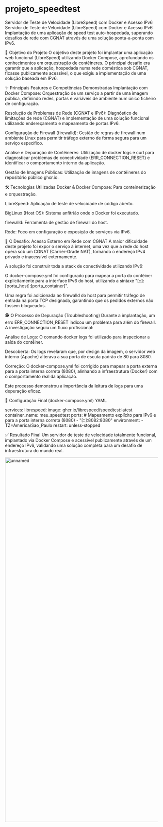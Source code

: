 # projeto_speedtest
Servidor de Teste de Velocidade (LibreSpeed) com Docker e Acesso IPv6
Servidor de Teste de Velocidade (LibreSpeed) com Docker e Acesso IPv6
Implantação de uma aplicação de speed test auto-hospedada, superando desafios de rede com CGNAT através de uma solução ponta-a-ponta com IPv6.

🎯 Objetivo do Projeto
O objetivo deste projeto foi implantar uma aplicação web funcional (LibreSpeed) utilizando Docker Compose, aprofundando os conhecimentos em orquestração de contêineres. O principal desafio era garantir que a aplicação, hospedada numa rede doméstica sob CGNAT, ficasse publicamente acessível, o que exigiu a implementação de uma solução baseada em IPv6.

✨ Principais Features e Competências Demonstradas
Implantação com Docker Compose: Orquestração de um serviço a partir de uma imagem pública, definindo redes, portas e variáveis de ambiente num único ficheiro de configuração.

Resolução de Problemas de Rede (CGNAT e IPv6): Diagnóstico de limitações de rede (CGNAT) e implementação de uma solução funcional utilizando endereçamento e mapeamento de portas IPv6.

Configuração de Firewall (firewalld): Gestão de regras de firewall num ambiente Linux para permitir tráfego externo de forma segura para um serviço específico.

Análise e Depuração de Contêineres: Utilização de docker logs e curl para diagnosticar problemas de conectividade (ERR_CONNECTION_RESET) e identificar o comportamento interno da aplicação.

Gestão de Imagens Públicas: Utilização de imagens de contêineres do repositório público ghcr.io.

🛠️ Tecnologias Utilizadas
Docker & Docker Compose: Para conteinerização e orquestração.

LibreSpeed: Aplicação de teste de velocidade de código aberto.

BigLinux (Host OS): Sistema anfitrião onde o Docker foi executado.

firewalld: Ferramenta de gestão de firewall do host.

Rede: Foco em configuração e exposição de serviços via IPv6.

🚀 O Desafio: Acesso Externo em Rede com CGNAT
A maior dificuldade deste projeto foi expor o serviço à internet, uma vez que a rede do host opera sob um CGNAT (Carrier-Grade NAT), tornando o endereço IPv4 privado e inacessível externamente.

A solução foi construir toda a stack de conectividade utilizando IPv6:

O docker-compose.yml foi configurado para mapear a porta do contêiner explicitamente para a interface IPv6 do host, utilizando a sintaxe "[::]:[porta_host]:[porta_container]".

Uma regra foi adicionada ao firewalld do host para permitir tráfego de entrada na porta TCP designada, garantindo que os pedidos externos não fossem bloqueados.

🕵️ O Processo de Depuração (Troubleshooting)
Durante a implantação, um erro ERR_CONNECTION_RESET indicou um problema para além do firewall. A investigação seguiu um fluxo profissional:

Análise de Logs: O comando docker logs foi utilizado para inspecionar a saída do contêiner.

Descoberta: Os logs revelaram que, por design da imagem, o servidor web interno (Apache) alterava a sua porta de escuta padrão de 80 para 8080.

Correção: O docker-compose.yml foi corrigido para mapear a porta externa para a porta interna correta (8080), alinhando a infraestrutura (Docker) com o comportamento real da aplicação.

Este processo demonstrou a importância da leitura de logs para uma depuração eficaz.

📄 Configuração Final (docker-compose.yml)
YAML

services:
  librespeed:
    image: ghcr.io/librespeed/speedtest:latest
    container_name: meu_speedtest
    ports:
      # Mapeamento explícito para IPv6 e para a porta interna correta (8080)
      - "[::]:8082:8080"
    environment:
      - TZ=America/Sao_Paulo
    restart: unless-stopped

    
✅ Resultado Final
Um servidor de teste de velocidade totalmente funcional, implantado via Docker Compose e acessível publicamente através de um endereço IPv6, validando uma solução completa para um desafio de infraestrutura do mundo real.



<img width="600" height="1200" alt="unnamed" src="https://github.com/user-attachments/assets/11944b41-c94d-447c-a82d-bcb32316b4be" />


